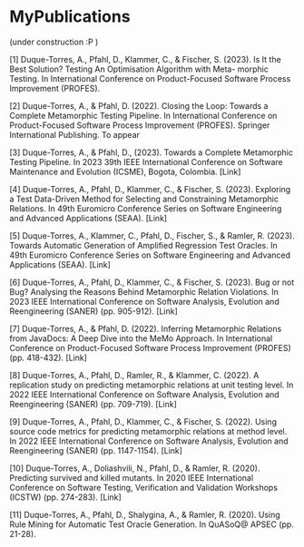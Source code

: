 # MyPublications
(under construction :P )

[1] Duque-Torres, A., Pfahl, D., Klammer, C., & Fischer, S. (2023). Is It the Best Solution? Testing An Optimisation Algorithm with Meta-
morphic Testing. In International Conference on Product-Focused Software Process Improvement (PROFES). 

[2] Duque-Torres, A., & Pfahl, D. (2022). Closing the Loop: Towards a Complete Metamorphic Testing Pipeline. In International Conference
on Product-Focused Software Process Improvement (PROFES). Springer International Publishing. To appear

[3] Duque-Torres, A., & Pfahl, D., (2023). Towards a Complete Metamorphic Testing Pipeline. In 2023 39th IEEE International Conference
on Software Maintenance and Evolution (ICSME), Bogota, Colombia. [Link]

[4] Duque-Torres, A., Pfahl, D., Klammer, C., & Fischer, S. (2023). Exploring a Test Data-Driven Method for Selecting and Constraining
Metamorphic Relations. In 49th Euromicro Conference Series on Software Engineering and Advanced Applications (SEAA). [Link]

[5] Duque-Torres, A., Klammer, C., Pfahl, D., Fischer, S., & Ramler, R. (2023). Towards Automatic Generation of Amplified Regression Test
Oracles. In 49th Euromicro Conference Series on Software Engineering and Advanced Applications (SEAA). [Link]

[6] Duque-Torres, A., Pfahl, D., Klammer, C., & Fischer, S. (2023). Bug or not Bug? Analysing the Reasons Behind Metamorphic Relation
Violations. In 2023 IEEE International Conference on Software Analysis, Evolution and Reengineering (SANER) (pp. 905-912). [Link]

[7] Duque-Torres, A., & Pfahl, D. (2022). Inferring Metamorphic Relations from JavaDocs: A Deep Dive into the MeMo Approach. In
International Conference on Product-Focused Software Process Improvement (PROFES) (pp. 418-432). [Link]

[8] Duque-Torres, A., Pfahl, D., Ramler, R., & Klammer, C. (2022). A replication study on predicting metamorphic relations at unit testing
level. In 2022 IEEE International Conference on Software Analysis, Evolution and Reengineering (SANER) (pp. 709-719). [Link]

[9] Duque-Torres, A., Pfahl, D., Klammer, C., & Fischer, S. (2022). Using source code metrics for predicting metamorphic relations at method
level. In 2022 IEEE International Conference on Software Analysis, Evolution and Reengineering (SANER) (pp. 1147-1154). [Link]

[10] Duque-Torres, A., Doliashvili, N., Pfahl, D., & Ramler, R. (2020). Predicting survived and killed mutants. In 2020 IEEE International
Conference on Software Testing, Verification and Validation Workshops (ICSTW) (pp. 274-283). [Link]

[11] Duque-Torres, A., Pfahl, D., Shalygina, A., & Ramler, R. (2020). Using Rule Mining for Automatic Test Oracle Generation. In QuASoQ@
APSEC (pp. 21-28).
